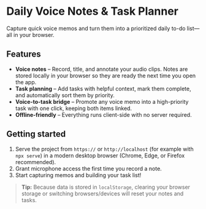 # Daily Voice Notes & Task Planner

Capture quick voice memos and turn them into a prioritized daily to-do list—all in your browser.

## Features

- **Voice notes** – Record, title, and annotate your audio clips. Notes are stored locally in your browser so they are ready the next time you open the app.
- **Task planning** – Add tasks with helpful context, mark them complete, and automatically sort them by priority.
- **Voice-to-task bridge** – Promote any voice memo into a high-priority task with one click, keeping both items linked.
- **Offline-friendly** – Everything runs client-side with no server required.

## Getting started

1. Serve the project from `https://` or `http://localhost` (for example with `npx serve`) in a modern desktop browser (Chrome, Edge, or Firefox recommended).
2. Grant microphone access the first time you record a note.
3. Start capturing memos and building your task list!

> **Tip:** Because data is stored in `localStorage`, clearing your browser storage or switching browsers/devices will reset your notes and tasks.
